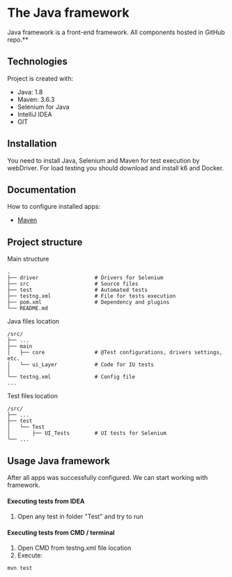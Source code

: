 # The Java framework

Java framework is a front-end framework. All components hosted in GitHub repo.**

## Technologies
Project is created with:
* Java: 1.8
* Maven: 3.6.3
* Selenium for Java
* IntelliJ IDEA 
* GIT

## Installation

You need to install Java, Selenium and Maven for test execution by webDriver.
For load testing you should download and install k6 and Docker.

## Documentation
How to configure installed apps:
- [Maven](https://maven.apache.org/) 

## Project structure

Main structure

```
.
├── driver                  # Drivers for Selenium
├── src                     # Source files
├── test                    # Automated tests
├── testng.xml              # File for tests execution
├── pom.xml					# Dependency and plugins
└── README.md

```

Java files location

```
/src/
├── ...
├── main                    
│   ├── core          	    # @Test configurations, drivers settings, etc.
│   └── ui_Layer            # Code for IU tests
│                   
└── testng.xml              # Сonfig file
...
```

Test files location

```
/src/
├── ...
├── test                    
│   └── Test                
│       ├── UI_Tests        # UI tests for Selenium
└── ...
```

## Usage Java framework
After all apps was successfully configured. We can start working with framework.
#### Executing tests from IDEA 
   1. Open any test in folder "Test" and try to run
#### Executing tests from CMD / terminal
   1. Open CMD from testng.xml file location
   2. Execute:
   ```
   mvn test
   ```